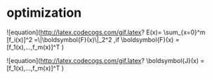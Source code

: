 # optimization  
![equation](http://latex.codecogs.com/gif.latex? E(x)= \\sum_{x=0}^m [f_i(x)]^2 =\\|\\boldsymbol{F}(x)\\|_2^2 ,if \\boldsymbol{F}(x) = [f_1(x),...,f_m(x)]^T )

![equation](http://latex.codecogs.com/gif.latex? \\boldsymbol{J}(x) = [f_1(x),...,f_m(x)]^T )




